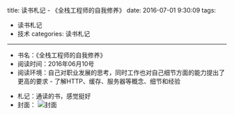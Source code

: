title: 读书札记 - 《全栈工程师的自我修养》
date: 2016-07-01 9:30:09
tags: 
- 读书札记
- 技术
categories: 读书札记

----------
* 书名：《全栈工程师的自我修养》
* 阅读时间：2016年06月10号
* 阅读环境：自己对职业发展的思考，同时工作也对自己细节方面的能力提出了更高的要求 - 了解HTTP、缓存、服务器等概念、细节和经验
<!-- more -->
* 札记：通读的书，感觉挺好
* 封面： 
![封面](/images/book3.png)
